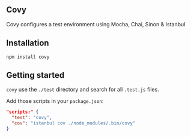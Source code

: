 Covy
----

Covy configures a test environment using Mocha, Chai, Sinon & Istanbul

## Installation

```shell
npm install covy
```

## Getting started

`covy` use the `./test` directory and search for all `.test.js` files.

Add those scripts in your `package.json`:

```json
"scripts:" {
  "test": "covy",
  "cov": "istanbul cov ./node_modules/.bin/covy"
}
```
